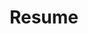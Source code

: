 ---
layout: default
title: Resume
permalink: /resume/
weight: 4
external_url: /pages/resume/Li-Wei Yang.pdf
---